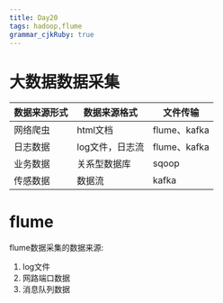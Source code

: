 ```yaml
---
title: Day20
tags: hadoop,flume
grammar_cjkRuby: true
---
```


# 大数据数据采集

| 数据来源形式    |  数据来源格式   |  文件传输   |
| --- | --- | --- |
|  网络爬虫   |html文档    | flume、kafka    |
| 日志数据    |   log文件，日志流  |  flume、kafka   |
|  业务数据   |  关系型数据库   |    sqoop |
|  传感数据   |  数据流   |  kafka   |

# flume

flume数据采集的数据来源:
1. log文件
2. 网路端口数据
3. 消息队列数据